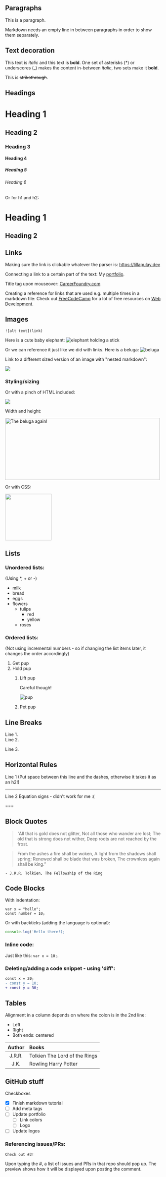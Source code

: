 ## Paragraphs

This is a paragraph. 

Markdown needs an empty line in between paragraphs in order to show them separately. 

## Text decoration

This text is *italic* and this text is **bold**. 
One set of asterisks (*) or underscores (_) makes the content in-between _italic_, two sets make it __bold__.

This is ~~strikethrough~~.


## Headings

# Heading 1
## Heading 2
### Heading 3
#### Heading 4
##### Heading 5
###### Heading 6

Or for h1 and h2:

Heading 1
===

Heading 2
---

## Links
Making sure the link is clickable whatever the parser is: 
<https://lillapulay.dev>

Connecting a link to a certain part of the text:
My [portfolio](https://lillapulay.dev).

Title tag upon mouseover:
[CareerFoundry.com](https://careerfoundry.com "This is where I studied Web Development.")

Creating a reference for links that are used e.g. multiple times in a markdown file:
Check out [FreeCodeCamp][1] for a lot of free resources on [Web Development][something].

[1]: https://freecodecamp.org
[something]: https://en.wikipedia.org/wiki/Web_development "Title tag can still be included."

## Images
```
![alt text](link)
```
Here is a cute baby elephant: ![elephant holding a stick](https://jodilmilnerauthor.files.wordpress.com/2014/05/o-smiling-baby-elephant-facebook.jpg "This can still have a tooltip on mouseover")

Or we can reference it just like we did with links.
Here is a beluga:
![beluga][2]

[2]: https://external-content.duckduckgo.com/iu/?u=http%3A%2F%2Fwallsdesk.com%2Fwp-content%2Fuploads%2F2018%2F02%2FBeluga-Whale-HD-Background.jpg&f=1&nofb=1 "And the tooltip"

Link to a different sized version of an image with "nested markdown":

[![](https://unsplash.it/50/50?image/1000)](https://unsplash.it/500/500?image/1000) 

### Styling/sizing
Or with a pinch of HTML included:

[<img src="https://unsplash.it/50/50?image/1000">](https://unsplash.it/500/500?image/1000)

Width and height:

<img src="https://external-content.duckduckgo.com/iu/?u=http%3A%2F%2Fwallsdesk.com%2Fwp-content%2Fuploads%2F2018%2F02%2FBeluga-Whale-HD-Background.jpg&f=1&nofb=1" width="500" height="200" alt="The beluga again!">

Or with CSS:

<img class="babyelly" src="https://jodilmilnerauthor.files.wordpress.com/2014/05/o-smiling-baby-elephant-facebook.jpg">

<style>
  .babyelly {
    width: 150px;
    height: auto;
  }
</style>

## Lists
### Unordered lists: 
(Using *, + or -)
* milk
* bread
* eggs
* flowers
  * tulips
    * red
    * yellow
  * roses


### Ordered lists:
(Not using incremental numbers - so if changing the list items later, it changes the order accordingly)
1. Get pup
1. Hold pup
   1. Lift pup
   
      Careful though!

      ![pup](https://external-content.duckduckgo.com/iu/?u=https%3A%2F%2Fdierenkliniekzeist.nl%2Fwp-content%2Fuploads%2F2013%2F10%2Fpup.jpg&f=1&nofb=1)
    1. Pet pup


## Line Breaks
Line 1. <br>
Line 2.

Line 3.

## Horizontal Rules
Line 1 (Put space between this line and the dashes, otherwise it takes it as an h2!)

---

Line 2 Equation signs - didn't work for me :( 

===

## Block Quotes

>“All that is gold does not glitter,
Not all those who wander are lost;
The old that is strong does not wither,
Deep roots are not reached by the frost.

>From the ashes a fire shall be woken,
A light from the shadows shall spring;
Renewed shall be blade that was broken,
The crownless again shall be king.”

```- J.R.R. Tolkien, The Fellowship of the Ring```

## Code Blocks
With indentation:

    var x = "hello";
    const number = 10;

Or with backticks (adding the language is optional):
```js
console.log('Hello there!);
```

### Inline code:

Just like this: `var x = 10;`.

### Deleting/adding a code snippet - using  'diff':
```diff
const x = 20;
- const y = 10;
+ const y = 30;
```

## Tables
Alignment in a column depends on where the colon is in the 2nd line:
* Left
* Right
* Both ends: centered

| Author | Books                         |
| :----: | :---------------------------- |
| J.R.R. | Tolkien The Lord of the Rings |
|  J.K.  | Rowling Harry Potter          |

## GitHub stuff
Checkboxes

* [x] Finish markdown tutorial
* [ ] Add meta tags
* [ ] Update portfolio
  * [ ] Link colors
  * [ ] Logo
* [ ] Update logos

### Referencing issues/PRs:
```
Check out #3!
```
Upon typing the #, a list of issues and PRs in that repo should pop up. The preview shows how it will be displayed upon posting the comment. 